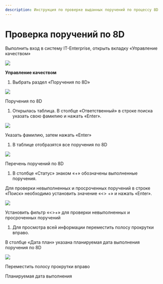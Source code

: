 ```yaml
---
description: Инструкция по проверке выданных поручений по процессу 8D
---
```


# Проверка поручений по 8D

Выполнить вход в систему IT-Enterprise, открыть вкладку «Управление качеством»

![](<../../.gitbook/assets/10 (33).png>)

**Управление качеством**

1. Выбрать раздел «Поручения по 8D»

![](<../../.gitbook/assets/11 (19).png>)

Поручения по 8D

1. Открылась таблица. В столбце «Ответственный» в строке поиска указать свою фамилию и нажать «Enter».

![](<../../.gitbook/assets/12 (15).png>)

Указать фамилию, затем нажать «Enter»

1. В таблице отобразятся все поручения по 8D

![](<../../.gitbook/assets/13 (13).png>)

Перечень поручений по 8D

1. В столбце «Статус» знаком «+» обозначены выполненные поручения.

Для проверки невыполненных и просроченных поручений в строке «Поиск» необходимо установить значение «<> +» и нажать «Enter».

![](<../../.gitbook/assets/14 (4).png>)

Установить фильтр «<>+» для проверки невыполненных и просроченных поручений

1. Для просмотра всей информации переместить полосу прокрутки вправо.

В столбце «Дата план» указана планируемая дата выполнения поручения по 8D

![](<../../.gitbook/assets/15 (10).png>)

Переместить полосу прокрутки вправо

Планируемая дата выполнения
